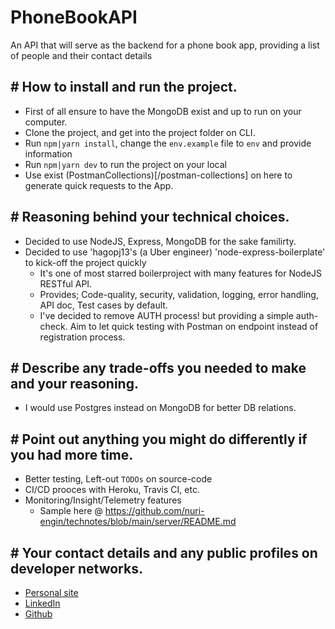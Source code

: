 # PhoneBookAPI
An API that will serve as the backend for a phone book app, providing a list of people and their contact details

## # How to install and run the project.
- First of all ensure to have the MongoDB exist and up to run on your computer.
- Clone the project, and get into the project folder on CLI.
- Run `npm|yarn install`, change the `env.example` file to `env` and provide information
- Run `npm|yarn dev` to run the project on your local
- Use exist (PostmanCollections)[/postman-collections] on here to generate quick requests to the App.

## # Reasoning behind your technical choices.
- Decided to use NodeJS, Express, MongoDB for the sake familirty.
- Decided to use 'hagopj13's (a Uber engineer) 'node-express-boilerplate' to kick-off the project quickly
  - It's one of most starred boilerproject with many features for NodeJS RESTful API.
  - Provides; Code-quality, security, validation, logging, error handling, API doc, Test cases by default.
  - I've decided to remove AUTH process! but providing a simple auth-check. Aim to let quick testing with Postman on endpoint instead of registration process.  

## # Describe any trade-offs you needed to make and your reasoning.
- I would use Postgres instead on MongoDB for better DB relations.

## # Point out anything you might do differently if you had more time.
- Better testing, Left-out `TODOs` on source-code
- CI/CD prooces with Heroku, Travis CI, etc.
- Monitoring/Insight/Telemetry features
    - Sample here @ https://github.com/nuri-engin/technotes/blob/main/server/README.md


## # Your contact details and any public profiles on developer networks.
- [Personal site](http://nuri.engin.web.tr/) 
- [LinkedIn](https://www.linkedin.com/in/nuriengin/) 
- [Github](https://github.com/nuri-engin) 
